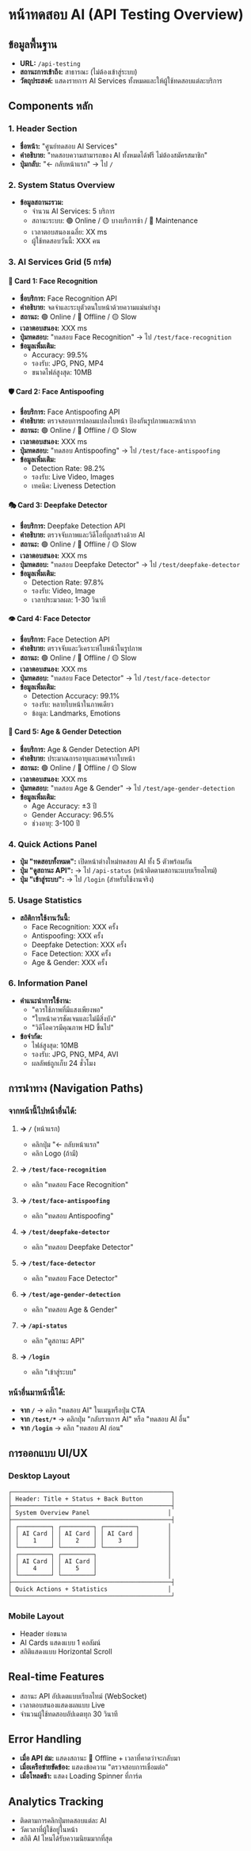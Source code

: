 # หน้าทดสอบ AI (API Testing Overview)

## ข้อมูลพื้นฐาน
- **URL:** `/api-testing`
- **สถานะการเข้าถึง:** สาธารณะ (ไม่ต้องเข้าสู่ระบบ)
- **วัตถุประสงค์:** แสดงรายการ AI Services ทั้งหมดและให้ผู้ใช้ทดสอบแต่ละบริการ

## Components หลัก

### 1. Header Section
- **ชื่อหน้า:** "ศูนย์ทดสอบ AI Services"
- **คำอธิบาย:** "ทดสอบความสามารถของ AI ทั้งหมดได้ฟรี ไม่ต้องสมัครสมาชิก"
- **ปุ่มกลับ:** "← กลับหน้าแรก" → ไป `/`

### 2. System Status Overview
- **ข้อมูลสถานะรวม:**
  - จำนวน AI Services: 5 บริการ
  - สถานะระบบ: 🟢 Online / 🟡 บางบริการช้า / 🔴 Maintenance
  - เวลาตอบสนองเฉลี่ย: XX ms
  - ผู้ใช้ทดสอบวันนี้: XXX คน

### 3. AI Services Grid (5 การ์ด)

#### 🤖 Card 1: Face Recognition
- **ชื่อบริการ:** Face Recognition API
- **คำอธิบาย:** จดจำและระบุตัวตนใบหน้าด้วยความแม่นยำสูง
- **สถานะ:** 🟢 Online / 🔴 Offline / 🟡 Slow
- **เวลาตอบสนอง:** XXX ms
- **ปุ่มทดสอบ:** "ทดสอบ Face Recognition" → ไป `/test/face-recognition`
- **ข้อมูลเพิ่มเติม:**
  - Accuracy: 99.5%
  - รองรับ: JPG, PNG, MP4
  - ขนาดไฟล์สูงสุด: 10MB

#### 🛡️ Card 2: Face Antispoofing
- **ชื่อบริการ:** Face Antispoofing API
- **คำอธิบาย:** ตรวจสอบการปลอมแปลงใบหน้า ป้องกันรูปภาพและหน้ากาก
- **สถานะ:** 🟢 Online / 🔴 Offline / 🟡 Slow
- **เวลาตอบสนอง:** XXX ms
- **ปุ่มทดสอบ:** "ทดสอบ Antispoofing" → ไป `/test/face-antispoofing`
- **ข้อมูลเพิ่มเติม:**
  - Detection Rate: 98.2%
  - รองรับ: Live Video, Images
  - เทคนิค: Liveness Detection

#### 🎭 Card 3: Deepfake Detector
- **ชื่อบริการ:** Deepfake Detection API
- **คำอธิบาย:** ตรวจจับภาพและวิดีโอที่ถูกสร้างด้วย AI
- **สถานะ:** 🟢 Online / 🔴 Offline / 🟡 Slow
- **เวลาตอบสนอง:** XXX ms
- **ปุ่มทดสอบ:** "ทดสอบ Deepfake Detector" → ไป `/test/deepfake-detector`
- **ข้อมูลเพิ่มเติม:**
  - Detection Rate: 97.8%
  - รองรับ: Video, Image
  - เวลาประมวลผล: 1-30 วินาที

#### 👁️ Card 4: Face Detector
- **ชื่อบริการ:** Face Detection API
- **คำอธิบาย:** ตรวจจับและวิเคราะห์ใบหน้าในรูปภาพ
- **สถานะ:** 🟢 Online / 🔴 Offline / 🟡 Slow
- **เวลาตอบสนอง:** XXX ms
- **ปุ่มทดสอบ:** "ทดสอบ Face Detector" → ไป `/test/face-detector`
- **ข้อมูลเพิ่มเติม:**
  - Detection Accuracy: 99.1%
  - รองรับ: หลายใบหน้าในภาพเดียว
  - ข้อมูล: Landmarks, Emotions

#### 👥 Card 5: Age & Gender Detection
- **ชื่อบริการ:** Age & Gender Detection API
- **คำอธิบาย:** ประมาณการอายุและเพศจากใบหน้า
- **สถานะ:** 🟢 Online / 🔴 Offline / 🟡 Slow
- **เวลาตอบสนอง:** XXX ms
- **ปุ่มทดสอบ:** "ทดสอบ Age & Gender" → ไป `/test/age-gender-detection`
- **ข้อมูลเพิ่มเติม:**
  - Age Accuracy: ±3 ปี
  - Gender Accuracy: 96.5%
  - ช่วงอายุ: 3-100 ปี

### 4. Quick Actions Panel
- **ปุ่ม "ทดสอบทั้งหมด":** เปิดหน้าต่างใหม่ทดสอบ AI ทั้ง 5 ตัวพร้อมกัน
- **ปุ่ม "ดูสถานะ API":** → ไป `/api-status` (หน้าติดตามสถานะแบบเรียลไทม์)
- **ปุ่ม "เข้าสู่ระบบ":** → ไป `/login` (สำหรับใช้งานจริง)

### 5. Usage Statistics
- **สถิติการใช้งานวันนี้:**
  - Face Recognition: XXX ครั้ง
  - Antispoofing: XXX ครั้ง
  - Deepfake Detection: XXX ครั้ง
  - Face Detection: XXX ครั้ง
  - Age & Gender: XXX ครั้ง

### 6. Information Panel
- **คำแนะนำการใช้งาน:**
  - "ควรใช้ภาพที่มีแสงเพียงพอ"
  - "ใบหน้าควรชัดเจนและไม่มีสิ่งบัง"
  - "วิดีโอควรมีคุณภาพ HD ขึ้นไป"
- **ข้อจำกัด:**
  - ไฟล์สูงสุด: 10MB
  - รองรับ: JPG, PNG, MP4, AVI
  - ผลลัพธ์ถูกเก็บ 24 ชั่วโมง

## การนำทาง (Navigation Paths)

### จากหน้านี้ไปหน้าอื่นได้:
1. **→ `/`** (หน้าแรก)
   - คลิกปุ่ม "← กลับหน้าแรก"
   - คลิก Logo (ถ้ามี)

2. **→ `/test/face-recognition`**
   - คลิก "ทดสอบ Face Recognition"

3. **→ `/test/face-antispoofing`**
   - คลิก "ทดสอบ Antispoofing"

4. **→ `/test/deepfake-detector`**
   - คลิก "ทดสอบ Deepfake Detector"

5. **→ `/test/face-detector`**
   - คลิก "ทดสอบ Face Detector"

6. **→ `/test/age-gender-detection`**
   - คลิก "ทดสอบ Age & Gender"

7. **→ `/api-status`**
   - คลิก "ดูสถานะ API"

8. **→ `/login`**
   - คลิก "เข้าสู่ระบบ"

### หน้าอื่นมาหน้านี้ได้:
- **จาก `/`** → คลิก "ทดสอบ AI" ในเมนูหรือปุ่ม CTA
- **จาก `/test/*`** → คลิกปุ่ม "กลับรายการ AI" หรือ "ทดสอบ AI อื่น"
- **จาก `/login`** → คลิก "ทดสอบ AI ก่อน"

## การออกแบบ UI/UX

### Desktop Layout
```
┌─────────────────────────────────────────────┐
│ Header: Title + Status + Back Button        │
├─────────────────────────────────────────────┤
│ System Overview Panel                      │
├─────────────────────────────────────────────┤
│ ┌─────────┐ ┌─────────┐ ┌─────────┐        │
│ │ AI Card │ │ AI Card │ │ AI Card │        │
│ │    1    │ │    2    │ │    3    │        │
│ └─────────┘ └─────────┘ └─────────┘        │
│ ┌─────────┐ ┌─────────┐                    │
│ │ AI Card │ │ AI Card │                    │
│ │    4    │ │    5    │                    │
│ └─────────┘ └─────────┘                    │
├─────────────────────────────────────────────┤
│ Quick Actions + Statistics                 │
└─────────────────────────────────────────────┘
```

### Mobile Layout
- Header ย่อขนาด
- AI Cards แสดงแบบ 1 คอลัมน์
- สถิติแสดงแบบ Horizontal Scroll

## Real-time Features
- สถานะ API อัปเดตแบบเรียลไทม์ (WebSocket)
- เวลาตอบสนองแสดงผลแบบ Live
- จำนวนผู้ใช้ทดสอบอัปเดตทุก 30 วินาที

## Error Handling
- **เมื่อ API ล่ม:** แสดงสถานะ 🔴 Offline + เวลาที่คาดว่าจะกลับมา
- **เมื่อเครือข่ายขัดข้อง:** แสดงข้อความ "ตรวจสอบการเชื่อมต่อ"
- **เมื่อโหลดช้า:** แสดง Loading Spinner ที่การ์ด

## Analytics Tracking
- ติดตามการคลิกปุ่มทดสอบแต่ละ AI
- วัดเวลาที่ผู้ใช้อยู่ในหน้า
- สถิติ AI ไหนได้รับความนิยมมากที่สุด
